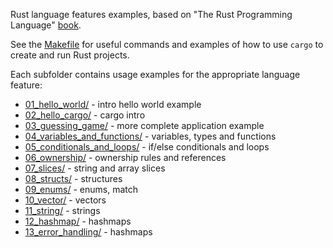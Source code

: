 Rust language features examples, based on "The Rust Programming Language" [book](https://doc.rust-lang.org/book).

See the [Makefile](./Makefile) for useful commands and examples of how to use `cargo` to create and run Rust projects.

Each subfolder contains usage examples for the appropriate language feature:

- [01_hello_world/](./01_hello_world/main.rs) - intro hello world example
- [02_hello_cargo/](./02_hello_cargo/src/main.rs) - cargo intro
- [03_guessing_game/](./03_guessing_game/src/main.rs) - more complete application example
- [04_variables_and_functions/](./04_variables_and_functions/src/main.rs) - variables, types and functions
- [05_conditionals_and_loops/](./05_conditionals_and_loops/src/main.rs) - if/else conditionals and loops
- [06_ownership/](./06_ownership/src/main.rs) - ownership rules and references
- [07_slices/](./07_slices/src/main.rs) - string and array slices
- [08_structs/](./08_structs/src/main.rs) - structures
- [09_enums/](./09_enums/src/main.rs) - enums, match
- [10_vector/](./10_vector/src/main.rs) - vectors
- [11_string/](./11_string/src/main.rs) - strings
- [12_hashmap/](./12_hashmap/src/main.rs) - hashmaps
- [13_error_handling/](./13_error_handling/src/main.rs) - hashmaps
